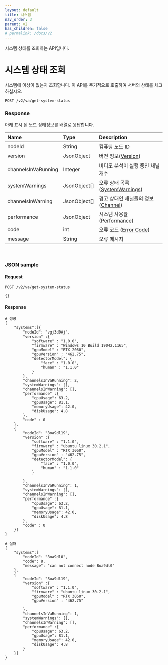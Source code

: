 ```yaml
---
layout: default
title: 시스템
nav_order: 3
parent: v2
has_children: false
# permalink: /docs/v2
---
```



시스템 상태를 조회하는 API입니다.

# 시스템 상태 조회

시스템에 이상이 없는지 조회합니다. 이 API를 주기적으로 호출하여 서버의 상태를 체크하십시오.
```
POST /v2/va/get-system-status
```

### Response

아래 표시 된 노드 상태정보를 배열로 응답합니다.

| Name | Type | Description |
| :---- | :---- |:---- |
| nodeId | String | 컴퓨팅 노드 ID |
| version | JsonObject | 버전 정보([Version](models.md#version)) |
| channelsInVaRunning | Integer | 비디오 분석이 실행 중인 채널 개수 |
| systemWarnings | JsonObject[] | 오류 상태 목록([SystemWarnings](models.md#systemwarnings)) |
| channelsInWarning | JsonObject[] | 경고 상태인 채널들의 정보 ([Channel](models.md#channel)) |
| performance | JsonObject | 시스템 사용률([Performance](models.md#performance)) |
| code | int | 오류 코드 ([Error Code](models.md#error-code)) |
| message | String | 오류 메시지 |


<!-- | recentCrashLogs | JsonObject | 최근 (24시간) 내 비정상 종료 된 컴퓨팅 노드 기록정보([RecentCrashLogs](models.md#recentcrashlogs)) | -->

<br>

### JSON sample

#### Request
```
POST /v2/va/get-system-status

{}
```

#### Response
```
# 성공
{
    "systems":[{
        "nodeId": "vgj3d0Aj",
        "version" :{
            "software" : "1.0.0",
            "firmware" : "Windows 10 Build 19042.1165",
            "gpuModel" : "RTX 2060",
            "gpuVersion" : "462.75",
            "detectorModel": {
                "face" : "1.0.0",
                "human" : "1.1.0"
            }
        },
        "channelsInVaRunning": 2,
        "systemWarnings": [],
        "channelsInWarning": [],
        "performance" :{
            "cpuUsage": 63.2,
            "gpuUsage": 81.1,
            "memoryUsage": 42.0,
            "diskUsage": 4.8
        },
        "code" : 0
    },
    {
        "nodeId": "Boa9dl19",
        "version" :{
            "software" : "1.1.0",
            "firmware" : "ubuntu linux 30.2.1",
            "gpuModel" : "RTX 3060",
            "gpuVersion" : "462.75",
            "detectorModel": {
                "face" : "1.0.0",
                "human" : "1.1.0"
            }

        },
        "channelsInVaRunning": 1,
        "systemWarnings": [],
        "channelsInWarning": [],
        "performance" :{
            "cpuUsage": 63.2,
            "gpuUsage": 81.1,
            "memoryUsage": 42.0,
            "diskUsage": 4.8
        },
        "code" : 0
    }]  
}
```

```
# 실패
{
    "systems":[
        "nodeId": "Boa9dl0",
        "code": 8,
        "message": "can not connect node Boa9dl0"
    },
    {
        "nodeId": "Boa9dl19",
        "version" :{
            "software" : "1.1.0",
            "firmware" : "ubuntu linux 30.2.1",
            "gpuModel" : "RTX 3060",
            "gpuVersion" : "462.75" 

        },
        "channelsInVaRunning": 1,
        "systemWarnings": [],
        "channelsInWarning": [],
        "performance" :{
            "cpuUsage": 63.2,
            "gpuUsage": 81.1,
            "memoryUsage": 42.0,
            "diskUsage": 4.8
        }
    }]  
}
```

<br>
